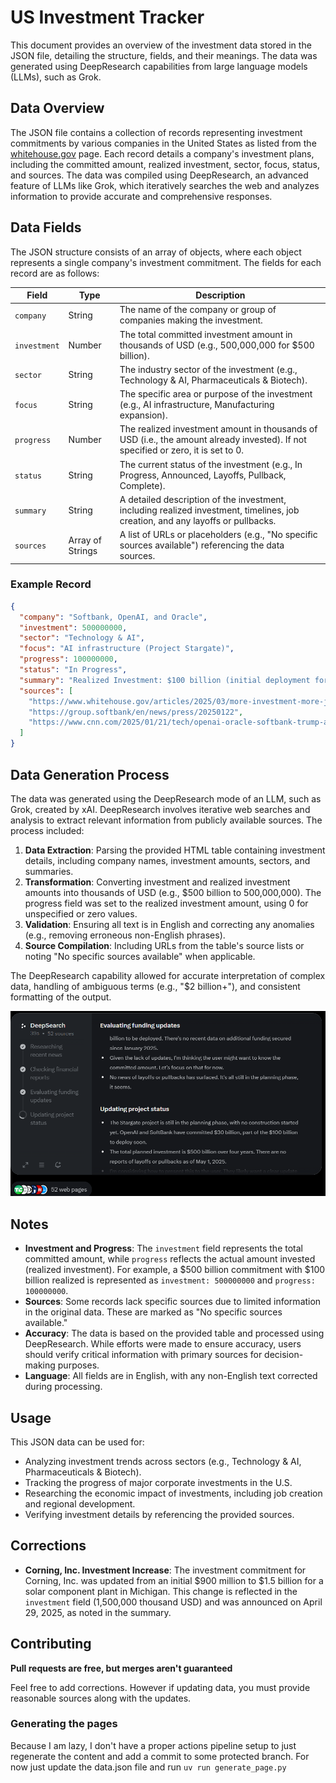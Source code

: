 # US Investment Tracker

This document provides an overview of the investment data stored in the JSON file, detailing the structure, fields, and their meanings. The data was generated using DeepResearch capabilities from large language models (LLMs), such as Grok.

## Data Overview

The JSON file contains a collection of records representing investment commitments by various companies in the United States as listed from the [whitehouse.gov](https://www.whitehouse.gov/investments/) page. Each record details a company's investment plans, including the committed amount, realized investment, sector, focus, status, and sources. The data was compiled using DeepResearch, an advanced feature of LLMs like Grok, which iteratively searches the web and analyzes information to provide accurate and comprehensive responses.

## Data Fields

The JSON structure consists of an array of objects, where each object represents a single company's investment commitment. The fields for each record are as follows:

| Field        | Type             | Description                                                                                                                       |
| ------------ | ---------------- | --------------------------------------------------------------------------------------------------------------------------------- |
| `company`    | String           | The name of the company or group of companies making the investment.                                                              |
| `investment` | Number           | The total committed investment amount in thousands of USD (e.g., 500,000,000 for $500 billion).                                   |
| `sector`     | String           | The industry sector of the investment (e.g., Technology & AI, Pharmaceuticals & Biotech).                                         |
| `focus`      | String           | The specific area or purpose of the investment (e.g., AI infrastructure, Manufacturing expansion).                                |
| `progress`   | Number           | The realized investment amount in thousands of USD (i.e., the amount already invested). If not specified or zero, it is set to 0. |
| `status`     | String           | The current status of the investment (e.g., In Progress, Announced, Layoffs, Pullback, Complete).                                 |
| `summary`    | String           | A detailed description of the investment, including realized investment, timelines, job creation, and any layoffs or pullbacks.   |
| `sources`    | Array of Strings | A list of URLs or placeholders (e.g., "No specific sources available") referencing the data sources.                              |

### Example Record

```json
{
  "company": "Softbank, OpenAI, and Oracle",
  "investment": 500000000,
  "sector": "Technology & AI",
  "focus": "AI infrastructure (Project Stargate)",
  "progress": 100000000,
  "status": "In Progress",
  "summary": "Realized Investment: $100 billion (initial deployment for data center construction in Texas, expected to create 100,000 jobs). Construction underway, announced January 2025. No layoffs or pullbacks reported.",
  "sources": [
    "https://www.whitehouse.gov/articles/2025/03/more-investment-more-jobs-and-more-money-in-americans-pockets/",
    "https://group.softbank/en/news/press/20250122",
    "https://www.cnn.com/2025/01/21/tech/openai-oracle-softbank-trump-ai-investment/index.html"
  ]
}
```

## Data Generation Process

The data was generated using the DeepResearch mode of an LLM, such as Grok, created by xAI. DeepResearch involves iterative web searches and analysis to extract relevant information from publicly available sources. The process included:

1. **Data Extraction**: Parsing the provided HTML table containing investment details, including company names, investment amounts, sectors, and summaries.
2. **Transformation**: Converting investment and realized investment amounts into thousands of USD (e.g., $500 billion to 500,000,000). The progress field was set to the realized investment amount, using 0 for unspecified or zero values.
3. **Validation**: Ensuring all text is in English and correcting any anomalies (e.g., removing erroneous non-English phrases).
4. **Source Compilation**: Including URLs from the table's source lists or noting "No specific sources available" when applicable.

The DeepResearch capability allowed for accurate interpretation of complex data, handling of ambiguous terms (e.g., "$2 billion+"), and consistent formatting of the output.

![deepresearch example](./docs/deep-research.png)

## Notes

- **Investment and Progress**: The `investment` field represents the total committed amount, while `progress` reflects the actual amount invested (realized investment). For example, a $500 billion commitment with $100 billion realized is represented as `investment: 500000000` and `progress: 100000000`.
- **Sources**: Some records lack specific sources due to limited information in the original data. These are marked as "No specific sources available."
- **Accuracy**: The data is based on the provided table and processed using DeepResearch. While efforts were made to ensure accuracy, users should verify critical information with primary sources for decision-making purposes.
- **Language**: All fields are in English, with any non-English text corrected during processing.

## Usage

This JSON data can be used for:

- Analyzing investment trends across sectors (e.g., Technology & AI, Pharmaceuticals & Biotech).
- Tracking the progress of major corporate investments in the U.S.
- Researching the economic impact of investments, including job creation and regional development.
- Verifying investment details by referencing the provided sources.

## Corrections

- **Corning, Inc. Investment Increase**: The investment commitment for Corning, Inc. was updated from an initial $900 million to $1.5 billion for a solar component plant in Michigan. This change is reflected in the `investment` field (1,500,000 thousand USD) and was announced on April 29, 2025, as noted in the summary.

## Contributing

**Pull requests are free, but merges aren't guaranteed**

Feel free to add corrections. However if updating data, you must provide reasonable sources along with the updates.

### Generating the pages

Because I am lazy, I don't have a proper actions pipeline setup to just regenerate the content and add a commit to some protected branch. For now just update the data.json file and run `uv run generate_page.py`
